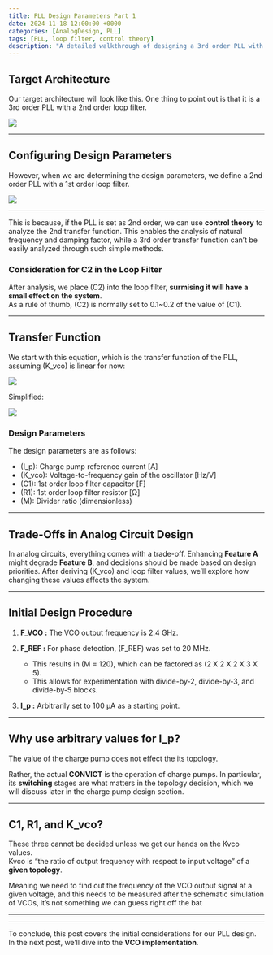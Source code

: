 ```yaml
---
title: PLL Design Parameters Part 1
date: 2024-11-18 12:00:00 +0000
categories: [AnalogDesign, PLL]
tags: [PLL, loop filter, control theory]
description: "A detailed walkthrough of designing a 3rd order PLL with a 2nd order loop filter, including design parameter considerations and initial setup."
---
```


## Target Architecture

Our target architecture will look like this. One thing to point out is that it is a 3rd order PLL with a 2nd order loop filter.

<img src="{{site.url}}/images/third_order_pll.png" style="display: block; margin: auto;" />

---

## Configuring Design Parameters

However, when we are determining the design parameters, we define a 2nd order PLL with a 1st order loop filter.

<img src="{{site.url}}/images/second_order_pll.png" style="display: block; margin: auto;" />

---

This is because, if the PLL is set as 2nd order, we can use **control theory** to analyze the 2nd transfer function. This enables the analysis of natural frequency and damping factor, while a 3rd order transfer function can’t be easily analyzed through such simple methods.

### Consideration for C2 in the Loop Filter
After analysis, we place \(C2\) into the loop filter, **surmising it will have a small effect on the system**.  
As a rule of thumb, \(C2\) is normally set to 0.1~0.2 of the value of \(C1\).

---

## Transfer Function
We start with this equation, which is the transfer function of the PLL, assuming \(K_vco\) is linear for now:

<img src="{{site.url}}/images/pll_transfer_function.png" style="display: block; margin: auto;" />

Simplified:

<img src="{{site.url}}/images/simplified_pll_transfer_function.png" style="display: block; margin: auto;" />

### Design Parameters
The design parameters are as follows:

- \(I_p\): Charge pump reference current [A]
- \(K_vco\): Voltage-to-frequency gain of the oscillator [Hz/V]
- \(C1\): 1st order loop filter capacitor [F]
- \(R1\): 1st order loop filter resistor [Ω]
- \(M\): Divider ratio (dimensionless)

---

## Trade-Offs in Analog Circuit Design

In analog circuits, everything comes with a trade-off. Enhancing **Feature A** might degrade **Feature B**, and decisions should be made based on design priorities. After deriving \(K_vco\) and loop filter values, we’ll explore how changing these values affects the system.

---

## Initial Design Procedure

1. **F_VCO :** The VCO output frequency is 2.4 GHz.
2. **F_REF :** For phase detection, \(F_REF\) was set to 20 MHz.  
   - This results in \(M = 120\), which can be factored as \(2 X 2 X 2 X 3 X 5\).
   - This allows for experimentation with divide-by-2, divide-by-3, and divide-by-5 blocks.

3. **I_p :** Arbitrarily set to 100 µA as a starting point.  

---

## Why use arbitrary values for I_p?

The value of the charge pump does not effect the its topology.  
  
Rather, the actual **CONVICT** is the operation of charge pumps. In particular, its **switching** stages are what matters in the topology decision, which we will  discuss later in the charge pump design section.

---

## C1, R1, and K_vco?

These three cannot be decided unless we get our hands on the Kvco values.  
Kvco is “the ratio of output frequency with respect to input voltage” of a **given topology**.  
  
  
Meaning we need to find out the frequency of the VCO output signal at a given voltage, and this needs to be measured after the schematic simulation of VCOs, it’s not something we can guess right off the bat

---
---

To conclude, this post covers the initial considerations for our PLL design. In the next post, we’ll dive into the **VCO implementation**.
